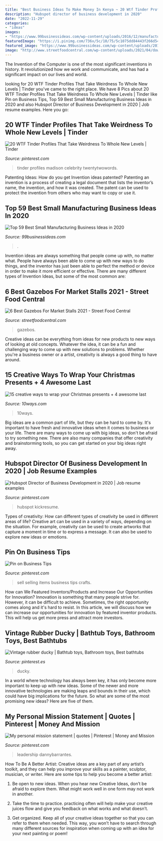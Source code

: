 ```yaml
---
title: "Best Business Ideas To Make Money In Kenya ~ 20 Wtf Tinder Profiles That Take Weirdness To Whole New Levels"
description: "Hubspot director of business development in 2020"
date: "2022-11-29"
categories:
- "ideas"
images:
- "https://www.99businessideas.com/wp-content/uploads/2016/12/manufacturingbusiness.jpg"
featuredImage: "https://i.pinimg.com/736x/5c/10/75/5c1075dd84443f266d54d1094ac0063e.jpg"
featured_image: "https://www.99businessideas.com/wp-content/uploads/2016/12/manufacturingbusiness.jpg"
image: "http://www.streetfoodcentral.com/wp-content/uploads/2021/04/download-32.jpg"
---
```



The Invention of the Computer is one of the most significant inventions in history. It revolutionized how we work and communicate, and has had a significant impact on our lives and world.

	

		
looking for 20 WTF Tinder Profiles That Take Weirdness To Whole New Levels | Tinder you've came to the right place. We have 8 Pics about 20 WTF Tinder Profiles That Take Weirdness To Whole New Levels | Tinder like Pin on Business Tips, Top 59 Best Small Manufacturing Business Ideas in 2020 and also Hubspot Director of Business Development in 2020 | Job resume examples. Here you go:
		
    
## 20 WTF Tinder Profiles That Take Weirdness To Whole New Levels | Tinder

<img loading=lazy src="https://i.pinimg.com/736x/5c/10/75/5c1075dd84443f266d54d1094ac0063e.jpg" onerror="this.onerror=null;this.src='https://tse1.mm.bing.net/th?id=OIP.ApxhhcgO5d5ja7HlxjANpQHaLG&amp;pid=15.1';" alt="20 WTF Tinder Profiles That Take Weirdness To Whole New Levels | Tinder">

_Source: pinterest.com_

>tinder profiles madison celebrity twentytwowords. 

	

Patenting Ideas: How do you get Invention ideas patented?
Patenting an invention is a process of creating a legal document that lists the inventor’s name, the invention, and how it was created. The patent can be used to protect the invention from others who may want to copy or use it.

    
## Top 59 Best Small Manufacturing Business Ideas In 2020

<img loading=lazy src="https://www.99businessideas.com/wp-content/uploads/2016/12/manufacturingbusiness.jpg" onerror="this.onerror=null;this.src='https://tse3.mm.bing.net/th?id=OIP.CLaEq2HHfrnD39nHUqIEcgHaDt&amp;pid=15.1';" alt="Top 59 Best Small Manufacturing Business Ideas in 2020">

_Source: 99businessideas.com_

>. 

	

Invention ideas are always something that people come up with, no matter what. People have always been able to come up with new ways to do things, and the inventor has just been able to perfect the method or device in order to make it more efficient or effective. There are many different types of Invention Ideas, but some of the most common are:

    
## 6 Best Gazebos For Market Stalls 2021 - Street Food Central

<img loading=lazy src="http://www.streetfoodcentral.com/wp-content/uploads/2021/04/download-32.jpg" onerror="this.onerror=null;this.src='https://tse3.mm.bing.net/th?id=OIP.KHp7Am9p1YntDZgeAJgkrgHaFj&amp;pid=15.1';" alt="6 Best Gazebos For Market Stalls 2021 - Street Food Central">

_Source: streetfoodcentral.com_

>gazebos. 

	

Creative ideas can be everything from ideas for new products to new ways of looking at old concepts. Whatever the idea, it can be a fun and challenging way to come up with new solutions to problems. Whether you're a business owner or a artist, creativity is always a good thing to have around.

    
## 15 Creative Ways To Wrap Your Christmas Presents + 4 Awesome Last

<img loading=lazy src="https://ni5su28o0no66fic453tnb73-wpengine.netdna-ssl.com/wp-content/uploads/2015/12/money-box.jpg" onerror="this.onerror=null;this.src='https://tse3.mm.bing.net/th?id=OIP.cOcB8g5oX1jRx9zTvg92XAHaJ3&amp;pid=15.1';" alt="15 creative ways to wrap your Christmas presents + 4 awesome last">

_Source: 10ways.com_

>10ways. 

	

Big ideas are a common part of life, but they can be hard to come by. It's important to have fresh and innovative ideas when it comes to business or your life. There are many ways to come up with big ideas, so don't be afraid to try something new. There are also many companies that offer creativity and brainstorming tools, so you can get started on your big ideas right away.

    
## Hubspot Director Of Business Development In 2020 | Job Resume Examples

<img loading=lazy src="https://i.pinimg.com/736x/fb/70/43/fb70431d197134bd3176ac555d47b3cd.jpg" onerror="this.onerror=null;this.src='https://tse4.mm.bing.net/th?id=OIP.vXMyUOC5A8b5UWOh6BVBwgHaKe&amp;pid=15.1';" alt="Hubspot Director of Business Development in 2020 | Job resume examples">

_Source: pinterest.com_

>hubspot kickresume. 

	

Types of creativity: How can different types of creativity be used in different areas of life?
Creative art can be used in a variety of ways, depending on the situation. For example, creativity can be used to create artworks that capture a moment in time or to express a message. It can also be used to explore new ideas or emotions.

    
## Pin On Business Tips

<img loading=lazy src="https://i.pinimg.com/736x/b4/30/db/b430dbbc61711a018ddb7c043bedf4a9.jpg" onerror="this.onerror=null;this.src='https://tse4.mm.bing.net/th?id=OIP.mR5myF9LzjLWDQprN7LKXwHaLH&amp;pid=15.1';" alt="Pin on Business Tips">

_Source: pinterest.com_

>sell selling items business tips crafts. 

	

How can We Featured Inventors/Products and Increase Our Opportunities for Innovation?
Innovation is something that many people strive for. However, it can be difficult to achieve. Sometimes, the right opportunity comes along and it's hard to resist. In this article, we will discuss how we can increase our opportunities for innovation by featured inventor products. This will help us get more press and attract more investors.

    
## Vintage Rubber Ducky | Bathtub Toys, Bathroom Toys, Best Bathtubs

<img loading=lazy src="https://i.pinimg.com/736x/84/75/e5/8475e52ebcd9cc65c0a48d611f6c8d7c.jpg" onerror="this.onerror=null;this.src='https://tse3.mm.bing.net/th?id=OIP.ZmOWM22vqqlyPNt_i-vRmgHaIB&amp;pid=15.1';" alt="Vintage rubber ducky | Bathtub toys, Bathroom toys, Best bathtubs">

_Source: pinterest.es_

>ducky. 

	

In a world where technology has always been key, it has only become more important to keep up with new ideas. Some of the newer and more innovative technologies are making leaps and bounds in their use, which could have big implications for the future. So what are some of the most promising new ideas? Here are five of them.

    
## My Personal Mission Statement | Quotes | Pinterest | Money And Mission

<img loading=lazy src="https://s-media-cache-ak0.pinimg.com/736x/56/88/9c/56889c00ab4c00a3ff16723fba7effdb.jpg" onerror="this.onerror=null;this.src='https://tse1.mm.bing.net/th?id=OIP.jvjRlJ2_pizq79CcOAkzLgHaHa&amp;pid=15.1';" alt="My personal mission statement | quotes | Pinterest | Money and Mission">

_Source: pinterest.com_

>leadership dannybarrantes. 

	

How To Be A Better Artist:
Creative ideas are a key part of any artist’s toolkit, and they can help you improve your skills as a painter, sculptor, musician, or writer. Here are some tips to help you become a better artist:
1. Be open to new ideas. When you hear new Creative Ideas, don’t be afraid to explore them. What might work well in one form may not work in another.

2. Take the time to practice. practicing often will help make your creative juices flow and give you feedback on what works and what doesn’t.

3. Get organized. Keep all of your creative ideas together so that you can refer to them when needed. This way, you won’t have to search through many different sources for inspiration when coming up with an idea for your next painting or poem!

